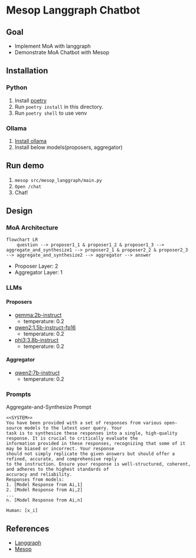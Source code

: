 # Mesop Langgraph Chatbot
## Goal
- Implement MoA with langgraph
- Demonstrate MoA Chatbot with Mesop

## Installation
### Python
1. Install [poetry](https://python-poetry.org/docs/#installation)
2. Run `poetry install` in this directory.
3. Run `poetry shell` to use venv
### Ollama
1. [Install ollama](https://ollama.com/download)
2. Install below models(proposers, aggregator)

## Run demo
1. `mesop src/mesop_langgraph/main.py`
2. `Open /chat`
3. Chat!


## Design
### MoA Architecture
```mermaid
flowchart LR
    question --> proposer1_1 & proposer1_2 & proposer1_3 --> aggregate_and_synthesize1 --> proposer2_1 & proposer2_2 & proposer2_3 --> aggregate_and_synthesize2 --> aggregator --> answer
```
- Proposer Layer: 2
- Aggregator Layer: 1
### LLMs
#### Proposers
- [gemma:2b-instruct](https://ollama.com/library/gemma:2b-instruct)
    - temperature: 0.2
- [qwen2:1.5b-instruct-fp16](https://ollama.com/library/qwen2:1.5b-instruct-fp16)
    - temperature: 0.2
- [phi3:3.8b-instruct](https://ollama.com/library/phi3:3.8b-instruct)
    - temperature: 0.2
#### Aggregator
- [qwen2:7b-instruct](https://ollama.com/library/qwen2:7b-instruct)
    - temperature: 0.2
### Prompts
Aggregate-and-Synthesize Prompt
```plaintext
<<SYSTEM>>
You have been provided with a set of responses from various open-source models to the latest user query. Your
task is to synthesize these responses into a single, high-quality response. It is crucial to critically evaluate the
information provided in these responses, recognizing that some of it may be biased or incorrect. Your response
should not simply replicate the given answers but should offer a refined, accurate, and comprehensive reply
to the instruction. Ensure your response is well-structured, coherent, and adheres to the highest standards of
accuracy and reliability.
Responses from models:
1. [Model Response from Ai,1]
2. [Model Response from Ai,2]
...
n. [Model Response from Ai,n]

Human: [x_i]
```

## References
- [Langgraph](https://langchain-ai.github.io/langgraph/)
- [Mesop](https://google.github.io/mesop/)